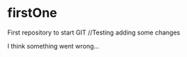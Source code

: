 # firstOne
First repository to start GIT
//Testing adding some changes

I think something went wrong...

